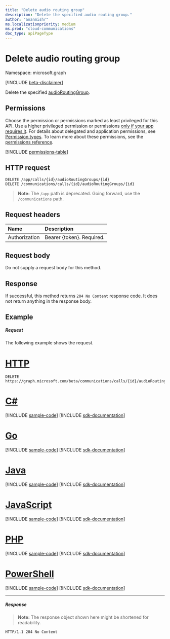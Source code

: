 ```yaml
---
title: "Delete audio routing group"
description: "Delete the specified audio routing group."
author: "ananmishr"
ms.localizationpriority: medium
ms.prod: "cloud-communications"
doc_type: apiPageType
---
```


# Delete audio routing group

Namespace: microsoft.graph

[!INCLUDE [beta-disclaimer](../../includes/beta-disclaimer.md)]

Delete the specified [audioRoutingGroup](../resources/audioroutinggroup.md).

## Permissions
Choose the permission or permissions marked as least privileged for this API. Use a higher privileged permission or permissions [only if your app requires it](/graph/permissions-overview#best-practices-for-using-microsoft-graph-permissions). For details about delegated and application permissions, see [Permission types](/graph/permissions-overview#permission-types). To learn more about these permissions, see the [permissions reference](/graph/permissions-reference).

<!-- { "blockType": "permissions", "name": "audioroutinggroup_delete" } -->
[!INCLUDE [permissions-table](../includes/permissions/audioroutinggroup-delete-permissions.md)]

## HTTP request
<!-- { "blockType": "ignored" } -->
```http
DELETE /app/calls/{id}/audioRoutingGroups/{id}
DELETE /communications/calls/{id}/audioRoutingGroups/{id}
```
> **Note:** The `/app` path is deprecated. Going forward, use the `/communications` path.

## Request headers
| Name          | Description               |
|:--------------|:--------------------------|
| Authorization | Bearer {token}. Required. |

## Request body
Do not supply a request body for this method.

## Response
If successful, this method returns `204 No Content` response code. It does not return anything in the response body.

## Example

##### Request
The following example shows the request.


# [HTTP](#tab/http)
<!-- {
  "blockType": "request",
  "name": "delete-audioRoutingGroup"
}-->
```http
DELETE https://graph.microsoft.com/beta/communications/calls/{id}/audioRoutingGroups/{id}
```

# [C#](#tab/csharp)
[!INCLUDE [sample-code](../includes/snippets/csharp/delete-audioroutinggroup-csharp-snippets.md)]
[!INCLUDE [sdk-documentation](../includes/snippets/snippets-sdk-documentation-link.md)]

# [Go](#tab/go)
[!INCLUDE [sample-code](../includes/snippets/go/delete-audioroutinggroup-go-snippets.md)]
[!INCLUDE [sdk-documentation](../includes/snippets/snippets-sdk-documentation-link.md)]

# [Java](#tab/java)
[!INCLUDE [sample-code](../includes/snippets/java/delete-audioroutinggroup-java-snippets.md)]
[!INCLUDE [sdk-documentation](../includes/snippets/snippets-sdk-documentation-link.md)]

# [JavaScript](#tab/javascript)
[!INCLUDE [sample-code](../includes/snippets/javascript/delete-audioroutinggroup-javascript-snippets.md)]
[!INCLUDE [sdk-documentation](../includes/snippets/snippets-sdk-documentation-link.md)]

# [PHP](#tab/php)
[!INCLUDE [sample-code](../includes/snippets/php/delete-audioroutinggroup-php-snippets.md)]
[!INCLUDE [sdk-documentation](../includes/snippets/snippets-sdk-documentation-link.md)]

# [PowerShell](#tab/powershell)
[!INCLUDE [sample-code](../includes/snippets/powershell/delete-audioroutinggroup-powershell-snippets.md)]
[!INCLUDE [sdk-documentation](../includes/snippets/snippets-sdk-documentation-link.md)]

---

##### Response

> **Note:** The response object shown here might be shortened for readability.

<!-- {
  "blockType": "response",
  "truncated": true
} -->
```http
HTTP/1.1 204 No Content
```

<!-- uuid: 8fcb5dbc-d5aa-4681-8e31-b001d5168d79
2015-10-25 14:57:30 UTC -->
<!--
{
  "type": "#page.annotation",
  "description": "Delete audioRoutingGroup",
  "keywords": "",
  "section": "documentation",
  "tocPath": "",
  "suppressions": [
  ]
}
-->



